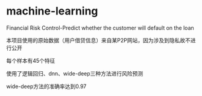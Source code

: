 # machine-learning
Financial Risk Control-Predict whether the customer will default on the loan


本项目使用的原始数据（用户借贷信息）来自某P2P网站，因为涉及到隐私故不进行公开

每个样本有45个特征

使用了逻辑回归、dnn、wide-deep三种方法进行风险预测

wide-deep方法的准确率达到0.97
